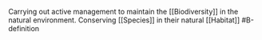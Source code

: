 Carrying out active management to maintain the [[Biodiversity]] in the natural environment.
Conserving [[Species]] in their natural [[Habitat]]
#B-definition 
